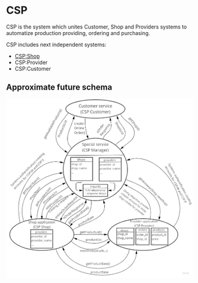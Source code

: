 # CSP
CSP is the system which unites Customer, Shop and Providers systems to automatize production providing, ordering and purchasing.

CSP includes next independent systems:
<ul>
  <li><a href="https://github.com/GrEFeRFeeD/OOP-CW">CSP:Shop</a></li>
  <li>CSP:Provider</li>
  <li>CSP:Customer</li>
</ul>

## Approximate future schema
![preschema](https://github.com/GrEFeRFeeD/CSP/blob/main/img/preschema.jpg)
